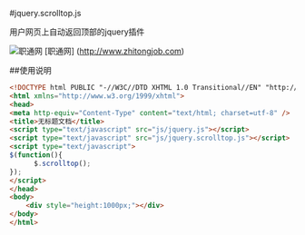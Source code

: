 #jquery.scrolltop.js


用户网页上自动返回顶部的jquery插件

![职通网](http://www.zhitongjob.com/images/logo.png) [职通网] (http://www.zhitongjob.com)

##使用说明
```html
<!DOCTYPE html PUBLIC "-//W3C//DTD XHTML 1.0 Transitional//EN" "http://www.w3.org/TR/xhtml1/DTD/xhtml1-transitional.dtd">
<html xmlns="http://www.w3.org/1999/xhtml">
<head>
<meta http-equiv="Content-Type" content="text/html; charset=utf-8" />
<title>无标题文档</title>
<script type="text/javascript" src="js/jquery.js"></script>
<script type="text/javascript" src="js/jquery.scrolltop.js"></script>
<script type="text/javascript">
$(function(){
      $.scrolltop();
});
</script>
</head>
<body>
	<div style="height:1000px;"></div>
</body>
</html>

```